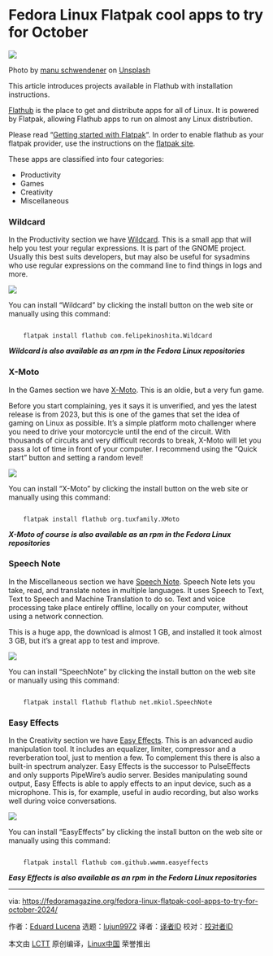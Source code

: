 [#]: subject: "Fedora Linux Flatpak cool apps to try for October"
[#]: via: "https://fedoramagazine.org/fedora-linux-flatpak-cool-apps-to-try-for-october-2024/"
[#]: author: "Eduard Lucena https://fedoramagazine.org/author/x3mboy/"
[#]: collector: "lujun9972/lctt-scripts-1705972010"
[#]: translator: " "
[#]: reviewer: " "
[#]: publisher: " "
[#]: url: " "

Fedora Linux Flatpak cool apps to try for October
======

![][1]

Photo by [manu schwendener][2] on [Unsplash][3]

This article introduces projects available in Flathub with installation instructions.

[Flathub][4] is the place to get and distribute apps for all of Linux. It is powered by Flatpak, allowing Flathub apps to run on almost any Linux distribution.

Please read “[Getting started with Flatpak][5]“. In order to enable flathub as your flatpak provider, use the instructions on the [flatpak site][6].

These apps are classified into four categories:

  * Productivity
  * Games
  * Creativity
  * Miscellaneous



### Wildcard

In the Productivity section we have [Wildcard][7]. This is a small app that will help you test your regular expressions. It is part of the GNOME project. Usually this best suits developers, but may also be useful for sysadmins who use regular expressions on the command line to find things in logs and more.

![][8]

You can install “Wildcard” by clicking the install button on the web site or manually using this command:

```

    flatpak install flathub com.felipekinoshita.Wildcard

```

_**Wildcard is also available as an rpm in the Fedora Linux repositories**_

### **X-Moto**

In the Games section we have [X-Moto][9]. This is an oldie, but a very fun game.

Before you start complaining, yes it says it is unverified, and yes the latest release is from 2023, but this is one of the games that set the idea of gaming on Linux as possible. It’s a simple platform moto challenger where you need to drive your motorcycle until the end of the circuit. With thousands of circuits and very difficult records to break, X-Moto will let you pass a lot of time in front of your computer. I recommend using the “Quick start” button and setting a random level!

![][10]

You can install “X-Moto” by clicking the install button on the web site or manually using this command:

```

    flatpak install flathub org.tuxfamily.XMoto

```

_**X-Moto of course is also available as an rpm in the Fedora Linux repositories**_

### Speech Note

In the Miscellaneous section we have [Speech Note][11]. Speech Note lets you take, read, and translate notes in multiple languages. It uses Speech to Text, Text to Speech and Machine Translation to do so. Text and voice processing take place entirely offline, locally on your computer, without using a network connection.

This is a huge app, the download is almost 1 GB, and installed it took almost 3 GB, but it’s a great app to test and improve.

![][12]

You can install “SpeechNote” by clicking the install button on the web site or manually using this command:

```

    flatpak install flathub flathub net.mkiol.SpeechNote

```

### Easy Effects

In the Creativity section we have [Easy Effects][13]. This is an advanced audio manipulation tool. It includes an equalizer, limiter, compressor and a reverberation tool, just to mention a few. To complement this there is also a built-in spectrum analyzer. Easy Effects is the successor to PulseEffects and only supports PipeWire’s audio server. Besides manipulating sound output, Easy Effects is able to apply effects to an input device, such as a microphone. This is, for example, useful in audio recording, but also works well during voice conversations.

![][14]

You can install “EasyEffects” by clicking the install button on the web site or manually using this command:

```

    flatpak install flathub com.github.wwmm.easyeffects

```

_**Easy Effects is also available as an rpm in the Fedora Linux repositories**_

--------------------------------------------------------------------------------

via: https://fedoramagazine.org/fedora-linux-flatpak-cool-apps-to-try-for-october-2024/

作者：[Eduard Lucena][a]
选题：[lujun9972][b]
译者：[译者ID](https://github.com/译者ID)
校对：[校对者ID](https://github.com/校对者ID)

本文由 [LCTT](https://github.com/LCTT/TranslateProject) 原创编译，[Linux中国](https://linux.cn/) 荣誉推出

[a]: https://fedoramagazine.org/author/x3mboy/
[b]: https://github.com/lujun9972
[1]: https://fedoramagazine.org/wp-content/uploads/2024/09/flatpak_cool_app_Oct_2024-816x345.jpg
[2]: https://unsplash.com/@manuschwendener?utm_content=creditCopyText&utm_medium=referral&utm_source=unsplash
[3]: https://unsplash.com/photos/blue-ocean-DSwBHyWKiVw?utm_content=creditCopyText&utm_medium=referral&utm_source=unsplash
[4]: https://flathub.org/
[5]: https://fedoramagazine.org/getting-started-flatpak/
[6]: https://flatpak.org/setup/Fedora
[7]: https://flathub.org/apps/com.felipekinoshita.Wildcard
[8]: https://fedoramagazine.org/wp-content/uploads/2024/09/image-2.png
[9]: https://flathub.org/apps/org.tuxfamily.XMoto
[10]: https://fedoramagazine.org/wp-content/uploads/2024/09/image-1.png
[11]: https://flathub.org/apps/net.mkiol.SpeechNote
[12]: https://fedoramagazine.org/wp-content/uploads/2024/09/image-3-1024x698.png
[13]: https://flathub.org/apps/com.github.wwmm.easyeffects
[14]: https://fedoramagazine.org/wp-content/uploads/2024/09/image-5-1024x563.png
